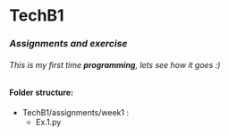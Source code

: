 # TechB1

### *Assignments and exercise*

###### This is my first time **programming**, lets see how it goes :)

#### Folder structure: 
- TechB1/assignments/week1 :
   - Ex.1.py
